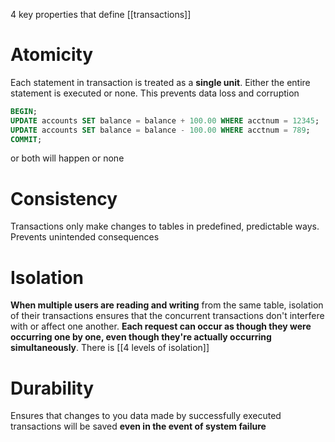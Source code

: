 4 key properties that define [[transactions]]

# Atomicity
Each statement in transaction is treated as a **single unit**. Either the entire statement is executed or none.
This prevents data loss and corruption

```sql
BEGIN; 
UPDATE accounts SET balance = balance + 100.00 WHERE acctnum = 12345; 
UPDATE accounts SET balance = balance - 100.00 WHERE acctnum = 789; 
COMMIT;
```
or both will happen or none

# Consistency
Transactions only make changes to tables in predefined, predictable ways. Prevents unintended consequences

# Isolation
**When multiple users are reading and writing** from the same table, isolation of their transactions ensures that the concurrent transactions don't interfere with or affect one another. **Each request can occur as though they were occurring one by one, even though they're actually occurring simultaneously**.
There is [[4 levels of isolation]]


# Durability
Ensures that changes to you data made by successfully executed transactions will be saved **even in the event of system failure**